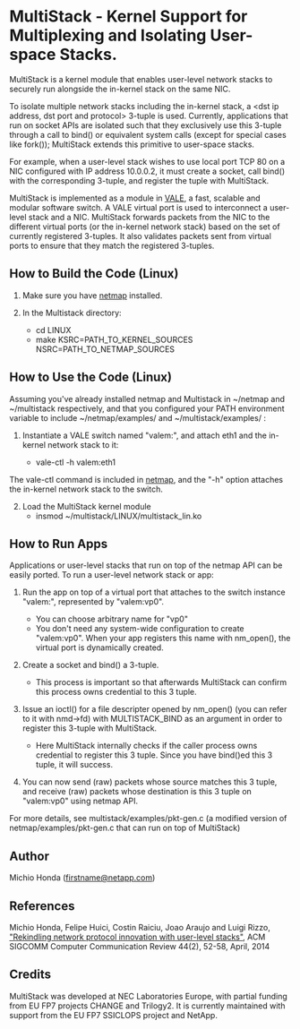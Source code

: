 # MultiStack - Kernel Support for Multiplexing and Isolating User-space Stacks.

MultiStack is a kernel module that enables user-level network stacks to securely run alongside the in-kernel stack on the same NIC.

To isolate multiple network stacks including the in-kernel stack, a <dst ip address, dst port and protocol> 3-tuple is used. Currently, applications that run on socket APIs are isolated such that they exclusively use this 3-tuple through a call to bind() or equivalent system calls (except for special cases like fork()); MultiStack extends this primitive to user-space stacks.

For example, when a user-level stack wishes to use local port TCP 80 on a NIC configured with IP address 10.0.0.2, it must create a socket, call bind() with the corresponding 3-tuple, and register the tuple with MultiStack.

MultiStack is implemented as a module in [VALE](http://info.iet.unipi.it/~luigi/netmap/), a fast, scalable and modular software switch. A VALE virtual port is used to interconnect a user-level stack and a NIC. MultiStack forwards packets from the NIC to the different virtual ports (or the in-kernel network stack) based on the set of currently registered 3-tuples. It also validates packets sent from virtual ports to ensure that they match the registered 3-tuples.

## How to Build the Code (Linux)

1. Make sure you have [netmap](http://info.iet.unipi.it/~luigi/netmap/) installed.

2. In the Multistack directory:
	- cd LINUX
	- make KSRC=PATH_TO_KERNEL_SOURCES NSRC=PATH_TO_NETMAP_SOURCES
	
	
## How to Use the Code (Linux)

Assuming you've already installed netmap and Multistack in ~/netmap and ~/multistack respectively, and that you configured your PATH environment variable to include ~/netmap/examples/ and ~/multistack/examples/ : 

1. Instantiate a VALE switch named "valem:", and attach eth1 and the in-kernel network stack to it:

	- vale-ctl -h valem:eth1

The vale-ctl command is included in [netmap](http://info.iet.unipi.it/~luigi/netmap/), and the "-h" option attaches the in-kernel network stack to the switch.
	
2. Load the MultiStack kernel module
	- insmod ~/multistack/LINUX/multistack_lin.ko
	
## How to Run Apps

Applications or user-level stacks that run on top of the netmap API can be easily ported. To run a user-level network stack or app:

1. Run the app on top of a virtual port that attaches to the switch instance "valem:", represented by "valem:vp0".
	- You can choose arbitrary name for "vp0"
	- You don't need any system-wide configuration to create "valem:vp0". When your app registers this name with nm_open(), the virtual port is dynamically created.

2. Create a socket and bind() a 3-tuple.
	- This process is important so that afterwards MultiStack can confirm this process owns credential to this 3 tuple.

3. Issue an ioctl() for a file descripter opened by nm_open() (you can refer to it with nmd->fd) with MULTISTACK_BIND as an argument in order to register this 3-tuple with MultiStack.
	- Here MultiStack internally checks if the caller process owns credential to register this 3 tuple. Since you have bind()ed this 3 tuple, it will success.
	
4. You can now send (raw) packets whose source matches this 3 tuple, and receive (raw) packets whose destination is this 3 tuple on "valem:vp0" using netmap API.

For more details, see multistack/examples/pkt-gen.c (a modified version of netmap/examples/pkt-gen.c that can run on top of MultiStack)
	
## Author

Michio Honda (firstname@netapp.com)


## References

Michio Honda, Felipe Huici, Costin Raiciu, Joao Araujo and Luigi Rizzo, ["Rekindling network protocol innovation with user-level stacks"](http://www.sigcomm.org/sites/default/files/ccr/papers/2014/April/0000000-0000006.pdf), ACM SIGCOMM Computer Communication Review 44(2), 52-58, April, 2014


## Credits

MultiStack was developed at NEC Laboratories Europe, with partial funding from EU FP7 projects CHANGE and Trilogy2. It is currently maintained with support from the EU FP7 SSICLOPS project and NetApp.
